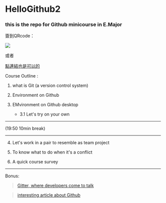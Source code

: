 # HelloGithub2


### this is the repo for Github minicourse in E.Major 

簽到QRcode：

![](https://github.com/PoMingChen/HelloGithub2/blob/master/images/0313_Github_minicourse/簽到單QR%20Code.png)

或者

[點連結也是可以的](https://docs.google.com/forms/d/e/1FAIpQLScvECpfiGEvLRx-xMmIHqh-fI7BnnwiUMrlMwYPmCvVEpP_7w/viewform?entry.1052502873=DS-02&entry.1531639348&entry.653372015)

Course Outline : 

 1. what is Git (a version control system)
 
 2. Environment on Github
 
 3. EMvironment on Github desktop


    + 3.1 Let's try on your own 
 
 ---
 
 (19:50 10min break)
 
 ---
 
 4. Let's work in a pair to resemble as team project
 
 5. To know what to do when it's a conflict
 
 6. A quick course survey
 
 ---
 
 Bonus:
 
> [Gitter, where developers come to talk](https://gitter.im/apps)

> [interesting article about Github](https://www.ithome.com.tw/news/95284)



